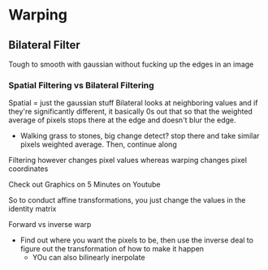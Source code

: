 # Warping

## Bilateral Filter
Tough to smooth with gaussian without fucking up the edges in an image

### Spatial Filtering vs Bilateral Filtering
Spatial = just the gaussian stuff
Bilateral looks at neighboring values and if they're significantly different, it basically 0s out that so that the weighted average of pixels stops there at the edge and doesn't blur the edge. 
- Walking grass to stones, big change detect? stop there and take similar pixels weighted average. Then, continue along

Filtering however changes pixel values whereas warping changes pixel coordinates



Check out Graphics on 5 Minutes on Youtube

So to conduct affine transformations, you just change the values in the identity matrix

Forward vs inverse warp
- Find out where you want the pixels to be, then use the inverse deal to figure out the transformation of how to make it happen
    - YOu can also bilinearly inerpolate
    